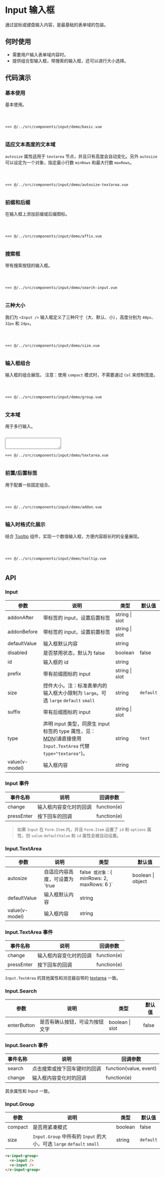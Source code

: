 # Input 输入框
通过鼠标或键盘输入内容，是最基础的表单域的包装。

## 何时使用
- 需要用户输入表单域内容时。
- 提供组合型输入框，带搜索的输入框，还可以进行大小选择。

## 代码演示

### 基本使用
基本使用。

<Code>
<Basic></Basic>
<Wrapper slot="code">
<<< @/../src/components/input/demo/basic.vue
</Wrapper>
</Code>

### 适应文本高度的文本域
`autosize` 属性适用于 `textarea` 节点，并且只有高度会自动变化。另外 `autosize` 可以设定为一个对象，指定最小行数 `minRows` 和最大行数 `maxRows`。

<Code>
<AutosizeTextarea></AutosizeTextarea>
<Wrapper slot="code">
<<< @/../src/components/input/demo/autosize-textarea.vue
</Wrapper>
</Code>

### 前缀和后缀
在输入框上添加前缀或后缀图标。

<Code>
<Affix></Affix>
<Wrapper slot="code">
<<< @/../src/components/input/demo/affix.vue
</Wrapper>
</Code>

### 搜索框
带有搜索按钮的输入框。

<Code>
<SearchInput></SearchInput>
<Wrapper slot="code">
<<< @/../src/components/input/demo/search-input.vue
</Wrapper>
</Code>

### 三种大小
我们为 `<Input />` 输入框定义了三种尺寸（大、默认、小），高度分别为 `40px`、`32px` 和 `24px`。

<Code>
<Size></Size>
<Wrapper slot="code">
<<< @/../src/components/input/demo/size.vue
</Wrapper>
</Code>

### 输入框组合
输入框的组合展现。
注意：使用 `compact` 模式时，不需要通过 `Col` 来控制宽度。

<Code>
<Group></Group>
<Wrapper slot="code">
<<< @/../src/components/input/demo/group.vue
</Wrapper>
</Code>

### 文本域
用于多行输入。

<Code>
<Textarea></Textarea>
<Wrapper slot="code">
<<< @/../src/components/input/demo/textarea.vue
</Wrapper>
</Code>

### 前置/后置标签
用于配置一些固定组合。

<Code>
<Addon></Addon>
<Wrapper slot="code">
<<< @/../src/components/input/demo/addon.vue
</Wrapper>
</Code>

### 输入时格式化展示
结合 [Tooltip](/components/data-display/tooltip.html) 组件，实现一个数值输入框，方便内容超长时的全量展现。

<Code>
<Tooltip></Tooltip>
<Wrapper slot="code">
<<< @/../src/components/input/demo/tooltip.vue
</Wrapper>
</Code>


## API

### Input

| 参数 | 说明 | 类型 | 默认值 |
| --- | --- | --- | --- |
| addonAfter | 带标签的 input，设置后置标签 | string \| slot |  |
| addonBefore | 带标签的 input，设置前置标签 | string \| slot |  |
| defaultValue | 输入框默认内容 | string |  |
| disabled | 是否禁用状态，默认为 false | boolean | false |
| id | 输入框的 id | string |  |
| prefix | 带有前缀图标的 input | string \| slot |  |
| size | 控件大小。注：标准表单内的输入框大小限制为 `large`。可选 `large` `default` `small` | string | `default` |
| suffix | 带有后缀图标的 input | string \| slot |  |
| type | 声明 input 类型，同原生 input 标签的 type 属性，见：[MDN](https://developer.mozilla.org/zh-CN/docs/Web/HTML/Element/input#属性)(请直接使用 `Input.TextArea` 代替 `type="textarea"`)。 | string | `text` |
| value(v-model) | 输入框内容 | string |  |

### Input 事件
| 事件名称 | 说明 | 回调参数 |
| --- | --- | --- |
| change | 输入框内容变化时的回调 | function(e) | |
| pressEnter | 按下回车的回调 | function(e) |

> 如果 `Input` 在 `Form.Item` 内，并且 `Form.Item` 设置了 `id` 和 `options` 属性，则 `value` `defaultValue` 和 `id` 属性会被自动设置。


### Input.TextArea

| 参数 | 说明 | 类型 | 默认值 |
| --- | --- | --- | --- |
| autosize | 自适应内容高度，可设置为 `true|false` 或对象：`{ minRows: 2, maxRows: 6 }` | boolean \| object | false |
| defaultValue | 输入框默认内容 | string |  |
| value(v-model) | 输入框内容 | string |  |

### Input.TextArea 事件
| 事件名称 | 说明 | 回调参数 |
| --- | --- | --- |
| change | 输入框内容变化时的回调 | function(e) | |
| pressEnter | 按下回车的回调 | function(e) |

`Input.TextArea` 的其他属性和浏览器自带的 [textarea](https://developer.mozilla.org/en-US/docs/Web/HTML/Element/textarea) 一致。

### Input.Search

| 参数 | 说明 | 类型 | 默认值 |
| --- | --- | --- | --- |
| enterButton | 是否有确认按钮，可设为按钮文字 | boolean \| slot | false |

### Input.Search 事件
| 事件名称 | 说明 | 回调参数 |
| --- | --- | --- |
| search | 点击搜索或按下回车键时的回调 | function(value, event) |
| change | 输入框内容变化时的回调 | function(e) | |

其余属性和 Input 一致。

### Input.Group

| 参数 | 说明 | 类型 | 默认值 |
| --- | --- | --- | --- |
| compact | 是否用紧凑模式 | boolean | false |
| size | `Input.Group` 中所有的 `Input` 的大小，可选 `large` `default` `small` | string | `default` |

````html
<v-input-group>
  <v-input />
  <v-input />
</v-input-group>
````


<script>
import Basic from '~comps/input/demo/basic';
import AutosizeTextarea from '~comps/input/demo/autosize-textarea';
import Affix from '~comps/input/demo/affix';
import SearchInput from '~comps/input/demo/search-input';
import Size from '~comps/input/demo/size';
import Group from '~comps/input/demo/group';
import Textarea from '~comps/input/demo/textarea';
import Addon from '~comps/input/demo/addon';
import Tooltip from '~comps/input/demo/tooltip';

export default {
    components: {
        Basic,
        AutosizeTextarea,
        Affix,
        SearchInput,
        Size,
        Group,
        Textarea,
        Addon,
        Tooltip,
    },
}
</script>
